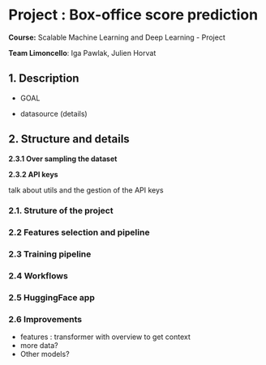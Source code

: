 # Project : Box-office score prediction

**Course:** Scalable Machine Learning and Deep Learning - Project

**Team Limoncello**: Iga Pawlak, Julien Horvat

## 1. Description

- GOAL 

- datasource (details)



## 2. Structure and details

**2.3.1 Over sampling the dataset**

**2.3.2 API keys**


talk about utils and the gestion of the API keys

### 2.1. Struture of the project 

### 2.2 Features selection and pipeline

### 2.3 Training pipeline

### 2.4 Workflows

### 2.5 HuggingFace app

### 2.6 Improvements

- features : transformer with overview to get context
- more data?
- Other models?
